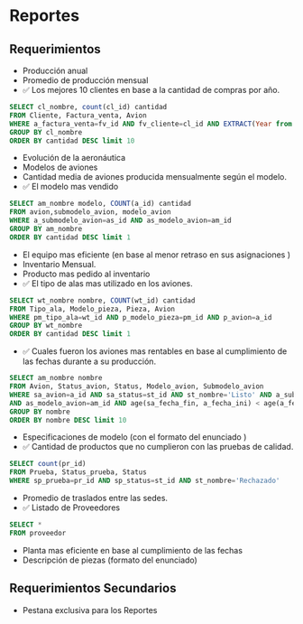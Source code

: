 # Reportes

## Requerimientos
- Producción anual
- Promedio de producción mensual 
- :white_check_mark:  Los mejores 10 clientes en base a la cantidad de compras por año.
```sql
SELECT cl_nombre, count(cl_id) cantidad
FROM Cliente, Factura_venta, Avion
WHERE a_factura_venta=fv_id AND fv_cliente=cl_id AND EXTRACT(Year from fv_fecha)=2017
GROUP BY cl_nombre
ORDER BY cantidad DESC limit 10
```
- Evolución de la aeronáutica 
- Modelos de aviones 
- Cantidad media de aviones producida mensualmente según el modelo. 
- :white_check_mark:  El modelo mas vendido 
```sql
SELECT am_nombre modelo, COUNT(a_id) cantidad
FROM avion,submodelo_avion, modelo_avion
WHERE a_submodelo_avion=as_id AND as_modelo_avion=am_id
GROUP BY am_nombre
ORDER BY cantidad DESC limit 1
```
- El equipo mas eficiente (en base al menor retraso en sus asignaciones ) 
- Inventario Mensual. 
- Producto mas pedido al inventario 
- :white_check_mark:  El tipo de alas mas utilizado en los aviones.
```sql
SELECT wt_nombre nombre, COUNT(wt_id) cantidad
FROM Tipo_ala, Modelo_pieza, Pieza, Avion
WHERE pm_tipo_ala=wt_id AND p_modelo_pieza=pm_id AND p_avion=a_id
GROUP BY wt_nombre
ORDER BY cantidad DESC limit 1
```
- :white_check_mark:  Cuales fueron los aviones mas rentables en base al cumplimiento de las fechas durante a su producción. 
```sql
SELECT am_nombre nombre
FROM Avion, Status_avion, Status, Modelo_avion, Submodelo_avion
WHERE sa_avion=a_id AND sa_status=st_id AND st_nombre='Listo' AND a_submodelo_avion=as_id 
AND as_modelo_avion=am_id AND age(sa_fecha_fin, a_fecha_ini) < age(a_fecha_fin, a_fecha_ini)   
GROUP BY nombre 
ORDER BY nombre DESC limit 10
```
- Especificaciones de modelo (con el formato del enunciado ) 
- :white_check_mark:  Cantidad de productos que no cumplieron con las pruebas de calidad.
```sql
SELECT count(pr_id)
FROM Prueba, Status_prueba, Status
WHERE sp_prueba=pr_id AND sp_status=st_id AND st_nombre='Rechazado'
```
- Promedio de traslados entre las sedes. 
- :white_check_mark:  Listado de Proveedores
```sql
SELECT *
FROM proveedor
```
- Planta mas eficiente en base al cumplimiento de las fechas 
- Descripción de piezas (formato del enunciado) 

## Requerimientos Secundarios
- Pestana exclusiva para los Reportes
